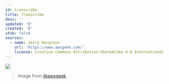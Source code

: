 ```yaml
---
id: transcribe
title: Transcribe
desc: ''
updated: '0'
created: '0'
stub: false
sources:
  - name: Jerry Hargrove
    url: 'https://www.awsgeek.com/'
    license: Creative Commons Attribution-ShareAlike 4.0 International License
---
```

![](/assets/images/Amazon-Transcribe_en.jpg)
> Image from [@awsgeek](https://www.awsgeek.com/Amazon-Transcribe/)
